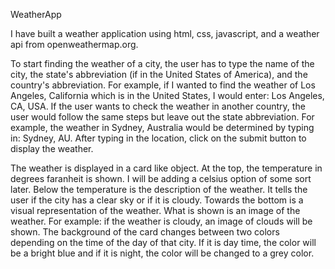 WeatherApp

I have built a weather application using html, css, javascript, and a weather api from openweathermap.org. 

To start finding the weather of a city, the user has to type the name of the city, the state's abbreviation (if in the United States of America), and the country's abbreviation. For example, if I wanted to find the weather of Los Angeles, California which is in the United States, I would enter: Los Angeles, CA, USA. If the user wants to check the weather in another country, the user would follow the same steps but leave out the state abbreviation. For example, the weather in Sydney, Australia would be determined by typing in: Sydney, AU. After typing in the location, click on the submit button to display the weather.

The weather is displayed in a card like object. At the top, the temperature in degrees faranheit is shown. I will be adding a celsius option of some sort later. Below the temperature is the description of the weather. It tells the user if the city has a clear sky or if it is cloudy. Towards the bottom is a visual representation of the weather. What is shown is an image of the weather. For example: if the weather is cloudy, an image of clouds will be shown. The background of the card changes between two colors depending on the time of the day of that city. If it is day time, the color will be a bright blue and if it is night, the color will be changed to a grey color.
